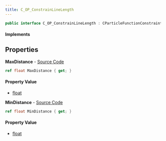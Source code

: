 ```yaml
---
title: C_OP_ConstrainLineLength
---
```


```csharp
public interface C_OP_ConstrainLineLength : CParticleFunctionConstraint, CParticleFunction, ISchemaClass<CParticleFunction>, ISchemaClass<CParticleFunctionConstraint>, ISchemaClass<C_OP_ConstrainLineLength>, ISchemaField, ISchemaClass, INativeHandle
```

#### Implements

## Properties

**MaxDistance** - [Source Code](https://github.com/swiftly-solution/swiftlys2/blob/master/managed/src/SwiftlyS2.Generated/Schemas/Interfaces/C_OP_ConstrainLineLength.cs#L18)

```csharp
ref float MaxDistance { get; }
```

#### Property Value

- [float](https://learn.microsoft.com/dotnet/api/system.single)

**MinDistance** - [Source Code](https://github.com/swiftly-solution/swiftlys2/blob/master/managed/src/SwiftlyS2.Generated/Schemas/Interfaces/C_OP_ConstrainLineLength.cs#L16)

```csharp
ref float MinDistance { get; }
```

#### Property Value

- [float](https://learn.microsoft.com/dotnet/api/system.single)

